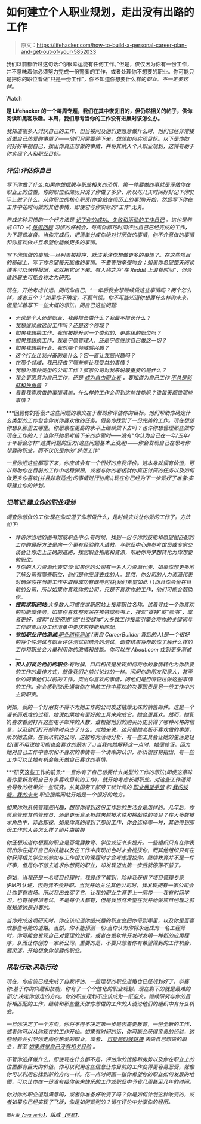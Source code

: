 # 如何建立个人职业规划，走出没有出路的工作

> 原文：<https://lifehacker.com/how-to-build-a-personal-career-plan-and-get-out-of-your-5852033>

我们以前都听过这句话:“你很幸运能有任何工作。”但是，仅仅因为你有一份工作，并不意味着你必须努力完成一份蹩脚的工作，或者处理你不想要的职业。你可能只是把你的职位看做“只是一份工作”，你不知道你想要什么样的*职业。不一定要这样。*

Watch

[](http://lifehacker.com/tag/blast-from-the-past)**是 Lifehacker 的一个每周专题，我们在其中恢复旧的，但仍然相关的帖子，供你阅读和黑客乐趣。本周，我们思考当你的工作没有进展时该怎么办。** 

*我知道很多人讨厌自己的工作，但当被问及他们更愿意做什么时，他们已经非常接近做自己热爱的事情了——他们只需要停下来，想想如何实现目标。以下是你如何好好审视自己，找出你真正想做的事情，并将其纳入个人职业规划，这将有助于你实现个人和职业目标。*

### *评估:评估你自己*

*写下你做了什么:如果你想摆脱与职业相关的恐惧，第一件要做的事就是评估你在职业上的位置。你的职位和简历只说了你做了多少，所以花几天时间好好记下你*实际上*做了什么。从你职位的核心职责(你会放在简历上的事情)开始，然后写下你在工作中花时间做的其他事情，即使它与你实际的“工作”无关。*

*养成这种习惯的一个好方法是 [记下你的成功、失败和活动的工作日记](https://lifehacker.com/keep-a-work-diary-to-minimize-mistakes-and-document-suc-5816473) 。这也是养成 GTD 式 [每周回顾](https://lifehacker.com/re-establish-the-weekly-review-habit-5298573) 习惯的好机会，每周你都花时间评估自己已经完成的工作，为下周做准备。当你完成后，把清单分成你绝对讨厌做的事情，你不介意做的事情和你喜欢做并且希望你能做更多的事情。*

*写下你想做的事情:一旦列表被排序，就该关注你想做更多的事情了。在这些项目的基础上，写下你希望每天能做的事情。不要害怕牵强附会；如果你希望整天阅读博客可以获得报酬，那就把它记下来。有人称之为“在 Reddit 上浪费时间”，但合适的雇主可能会称之为研究。*

*现在，开始考虑长远。问问你自己，“一年后我会想继续做这些事情吗？两个怎么样，或者五个？”如果你不确定，不要气馁。你不可能知道你想要什么样的未来，但是试着写下一些大概的想法。问自己这些问题:*

*   *无论是个人还是职业，我最擅长做什么？我最不擅长什么？*
*   *我想继续做这份工作吗？还是这个领域？*
*   *如果我想换工作，我想被提升到一个类似的、更高级的职位吗？*
*   *如果我想换工作，我是宁愿管理人，还是宁愿继续自己做这一切？*
*   *如果我想换行业，我对哪个领域感兴趣？*
*   *这个行业让我兴奋的是什么？它一直让我感兴趣吗？*
*   *在那个领域，我已经做了哪些能让我受益的事情？*
*   *我想为哪种类型的公司工作？那家公司对我来说最重要的是什么？*
*   *我会更愿意为自己工作，还是 [成为自由职业者](http://lifehacker.com/how-to-start-freelancing-without-quitting-your-job-30934138) ，要知道为自己工作 [不总是彩虹和独角兽](http://lifehacker.com/why-you-should-think-twice-about-freelancing-5458598) ？*
*   *看看我喜欢做的事情清单，什么样的工作会用到这些技能呢？谁每天都做那些事情？*

***回顾你的答案:**这些问题的意义在于帮助你评估你的目标。他们帮助你确定什么类型的工作包含你说你喜欢做的任务。假装你找到了一份完美的工作。现在想想你想从那里去哪里。你愿意在更高的水平上继续做下去吗？也许你想管理那些做你现在工作的人？当你开始思考接下来的步骤时——没有“你认为自己在一年/五年/十年后会怎样”这类问题的压力(这些问题基本上没用)——你会发现自己在思考你想要的职业，而不仅仅是你的“梦想工作”*

*一旦你把这些都写下来，你应该会有一个很好的自我评价。这本身就很有价值，可以帮助你在目前的工作中站稳脚跟，或者与你的老板就你真正讨厌的任务以及如何做更多你喜欢(并且非常适合)的事情进行协商。)现在你已经为下一步做好了准备:实际建立你的计划。*

### *记笔记:建立你的职业规划*

*调查你想做的工作:现在你知道了你想做什么，是时候去找让你做的工作了。方法如下:*

*   *拜访你当地的图书馆或职业中心:有时候，找到一份与你的技能和愿望相匹配的工作的最好方法是向一个更有经验的人请教。与职业中心的参考馆员或专家交谈会让你走上正确的道路，找到职业指南和资源，帮助你将梦想转化为你想要的职位。*
*   *与你的人力资源代表交谈:如果你的公司有一名人力资源代表，如果你想更多地了解公司有哪些职位，他们是你应该去找的人。显然，你公司的人力资源代表对确保你在当前工作中取得成功有既得利益(我们希望如此！)而且你会留在目前的公司，所以如果你喜欢你的公司，只是不喜欢你的工作，他们可能会帮助你。*
*   ***搜索求职网站**:大多数人习惯在求职网站上搜索职位名称。试着寻找一个你喜欢的功能或任务。如果你喜欢整天呆在推特或脸书上，搜索“推特”或“脸书”，或者更好，搜索“社交网络”或“社交媒体”大多数工作搜索引擎会将你的关键词与工作职责以及工作清单中要求的技能相匹配。*
*   ***参加职业评估测试**:[职业路径测试](http://www.careerpath.com/) (来自 CareerBuilder 背后的人)是一个很好的将个性测试与职业评估测试相结合的测试。调查结果将帮助你了解什么样的工作和职业会大量利用你的激情和技能。你可以在 About.com 找到更多测试 [。](http://jobsearch.about.com/od/careertests/Career_Tests.htm)*
*   ***和人们谈论他们的职业**:有时候，口口相传是发现如何将你的激情转化为你热爱的工作的最佳方式，就像我们之前讨论过的一样。问问你的朋友和家人，甚至你的同事他们以前的工作。突出你喜欢的事情，问他们是否听说过做这些事情的工作。你会感到惊讶:通常你在当前工作中喜欢的次要职责是另一份工作中的主要职责。*

*例如，我的一个好朋友不得不为她工作的公司发送枯燥无味的销售邮件。这是一个漫长而艰难的过程，她说如果她有更好的工具来完成它，她会更喜欢。然而，她*真的*喜欢看到打开这些电子邮件的人数，谁根据他们的购买历史获得了哪种风格的信息，以及他们打开邮件时点击了什么。对她来说，这只是她老板不喜欢做的事情，所以她去做。在我以前的公司，这被称为活动分析，有一些工具会让她的生活更轻松(更不用说她可能也会喜欢的薪水了。)当我向她解释这一点时，她很惊讶。因为她对自己工作中喜欢和不喜欢的事情有一个清晰的认识，所以很容易指出，有一些工作可以让她有机会每天做自己喜欢的事情。*

***研究这些工作的前景:**一旦你有了自己想要什么类型的工作的想法(即使这意味着你重新发现自己有多喜欢目前的工作)，就开始考虑长期职业。对这些工作通常会导致的结果做一些研究。从美国劳工部劳工统计局的 [职业展望手册](http://www.bls.gov/oco/) 和 [我的技能，我的未来](http://www.myskillsmyfuture.org/) 职业搜索网站开始是一个很好的地方。*

*如果你对系统管理感兴趣，想想你得到这份工作后的生活会是怎样的。几年后，你愿意管理其他管理员，还是更乐意承担越来越技术性和挑战性的项目？在大多数技术角色中，非此即彼。如果你真的得到了那份工作，你会选择哪一种，其他得到那份工作的人会怎么样？*照片由*拍摄*

*你还想知道你想要的职业是否需要教育、学位或证书来提升。一些组织只有在你表现出你在提升自己的技能以及在工作中表现出色时才会提拔你，而其他组织只有在你获得相关学位或参加与工作相关的课程时才会考虑提拔你。继续教育并不是一件坏事，但是你不想去追求你想要的职业，却发现迈出第一步后就停滞不前了。*

*例如，当我还是一名项目经理时，我最终了解到，除非我获得了项目管理专家(PMP)认证，否则我不会升职。当我开始关注其他公司时，我发现拥有一家公司会让你更有市场。所以我出去买了它，让我的职业生涯更上一层楼——我有时间学习，也有钱参加考试。不是每个人都有，但是我当然希望在我开始做项目经理之前就知道这是必要的。*

*当你完成这项研究时，你应该知道你感兴趣的职业会把你带到哪里，以及你是否喜欢那些可能的道路。当然，你不能预测一切:当你认为你将永远成为一名工程师时，你可能会发现自己对管理的热爱，或者在做软件开发时发明一种新的应用程序，从而让你创办一家新公司。重要的是，不要只想着你有希望得到的工作机会，要灵活，开始想象你想要的职业。*

### *采取行动:采取行动*

*现在，你应该已经完成了自我评估，一些理想的职业道路也已经规划好了。恭喜你:基于你的兴趣和技能，你有了一个个性化的职业规划。现在剩下的就是最难的部分:决定你想走的方向。你的职业规划不应该成为一纸空文。继续研究与你的目标相匹配的工作，继续和那些整天做你想做的工作的人谈论他们的组织中有什么机会。*

*一旦你决定了一个方向，你将不得不决定第一步是否需要教育，一份全新的工作，或者你可以从你现在的工作开始。如果有时间的话，你可能会获得宝贵的经验，这些经验会引导你走向你热爱的职业。或者， [可能是时候跳槽](https://lifehacker.com/how-to-know-when-to-quit-your-job-5775236) 去做自己想做的职业，甚至 [如果感觉自己没有相关经验](http://lifehacker.com/how-do-i-get-a-job-when-i-have-no-relevant-experience-5720706) 。*

*不管你选择做什么，即使现在什么都不是，评估你的优势和劣势以及你在职业上的位置都有巨大的价值。你可以利用这些信息让你目前的工作变得更容易忍受，就像你可以利用它找到新的方向一样。花一点时间画一张你希望你的职业如何发展的地图，可以让你在一份没有给你带来快乐的工作或职业中节省几周甚至几年的时间。*

*你对你的职业道路满意吗，或者你准备好改变了吗？你是如何计划这种改变的，或者如果你已经实现了飞跃，你是如何做到的？请在评论中分享你的经历。*

*<small>*图片由*</small>[<small>*【ava verio】*</small>](http://www.flickr.com/photos/avaverino/4645077417/)*，*组成 [<small>*【东都】*</small>](http://www.flickr.com/photos/eastcapital/5166840784/)<small>*，*</small>*